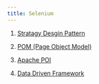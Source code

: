 ```yaml
---
title: Selenium 
---
```


1. [Stratagy Desgin Pattern](https://toolsqa.com/selenium-webdriver/strategy-design-pattern-automation-testing/)

2. [POM (Page Object Model)](https://toolsqa.com/selenium-webdriver/page-object-model/)

3. [Apache POI](https://toolsqa.com/selenium-webdriver/excel-in-selenium/)

4. [Data Driven Framework](https://toolsqa.com/selenium-webdriver/data-driven-framework/)
